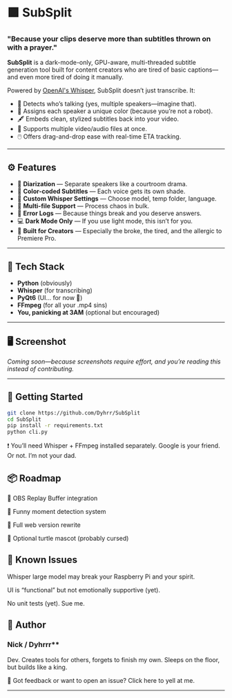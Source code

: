 # 🟪 SubSplit

### **"Because your clips deserve more than subtitles thrown on with a prayer."**

**SubSplit** is a dark-mode-only, GPU-aware, multi-threaded subtitle generation tool built for content creators who are tired of basic captions—and even more tired of doing it manually.

Powered by [OpenAI's Whisper](https://github.com/openai/whisper), SubSplit doesn’t just transcribe. It:

- 🧠 Detects who’s talking (yes, multiple speakers—imagine that).
- 🎨 Assigns each speaker a unique color (because you’re not a robot).
- 🖋️ Embeds clean, stylized subtitles back into your video.
- 📂 Supports multiple video/audio files at once.
- 🖱️ Offers drag-and-drop ease with real-time ETA tracking.

---

## ⚙️ Features

- 🎤 **Diarization** — Separate speakers like a courtroom drama.  
- 🎨 **Color-coded Subtitles** — Each voice gets its own shade.  
- 🧪 **Custom Whisper Settings** — Choose model, temp folder, language.  
- 📁 **Multi-file Support** — Process chaos in bulk.  
- 🧠 **Error Logs** — Because things break and you deserve answers.  
- 💻 **Dark Mode Only** — If you use light mode, this isn’t for you.  
- 🐢 **Built for Creators** — Especially the broke, the tired, and the allergic to Premiere Pro.  

---

## 🧠 Tech Stack

- **Python** (obviously)  
- **Whisper** (for transcribing)  
- **PyQt6** (UI... for now 👀)  
- **FFmpeg** (for all your .mp4 sins)  
- **You, panicking at 3AM** (optional but encouraged)  

---

## 🖥️ Screenshot

*Coming soon—because screenshots require effort, and you’re reading this instead of contributing.*

---

## 🚀 Getting Started

```bash
git clone https://github.com/Dyhrr/SubSplit
cd SubSplit
pip install -r requirements.txt
python cli.py
```
  ❗ You’ll need Whisper + FFmpeg installed separately. Google is your friend. Or not. I’m not your dad.

## 📦 Roadmap

🔲 OBS Replay Buffer integration

🔲 Funny moment detection system

🔲 Full web version rewrite

🔲 Optional turtle mascot (probably cursed)

## 🐞 Known Issues
Whisper large model may break your Raspberry Pi and your spirit.

UI is “functional” but not emotionally supportive (yet).

No unit tests (yet). Sue me.

## 🧙 Author
### Nick / Dyhrrr**
Dev.
Creates tools for others, forgets to finish my own.
Sleeps on the floor, but builds like a king.

💬 Got feedback or want to open an issue? Click here to yell at me.

---
